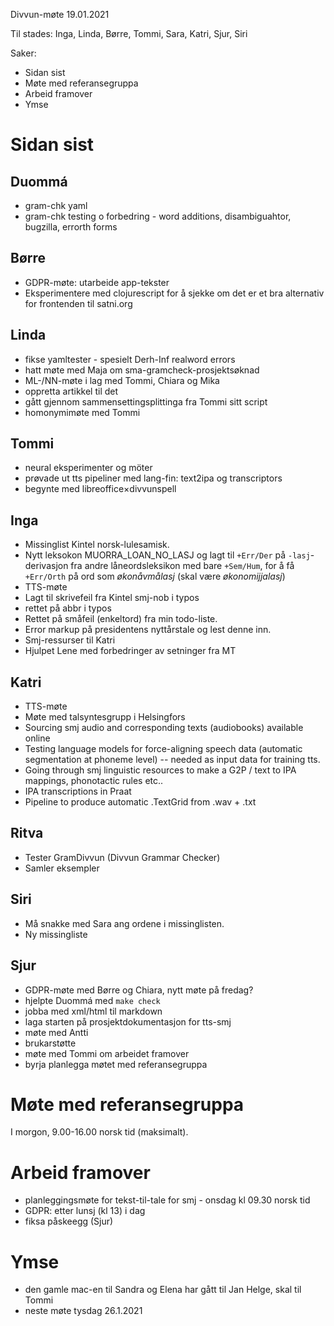 Divvun-møte 19.01.2021

Til stades: Inga, Linda, Børre, Tommi, Sara, Katri, Sjur, Siri

Saker:
* Sidan sist
* Møte med referansegruppa
* Arbeid framover
* Ymse

#  Sidan sist

##  Duommá
* gram-chk yaml
* gram-chk testing o forbedring - word additions, disambiguahtor, bugzilla,
  errorth forms

##  Børre
* GDPR-møte: utarbeide app-tekster
* Eksperimentere med clojurescript for å sjekke om det er et bra alternativ for
  frontenden til satni.org

##  Linda
* fikse yamltester - spesielt Derh-Inf realword errors
* hatt møte med Maja om sma-gramcheck-prosjektsøknad
* ML-/NN-møte i lag med Tommi, Chiara og Mika
* oppretta artikkel til det
* gått gjennom sammensettingsplittinga fra Tommi sitt script
* homonymimøte med Tommi

##  Tommi
* neural eksperimenter og möter
* prøvade ut tts pipeliner med lang-fin: text2ipa og transcriptors
* begynte med libreoffice×divvunspell

##  Inga
* Missinglist Kintel norsk-lulesamisk.
* Nytt leksokon MUORRA_LOAN_NO_LASJ og lagt til `+Err/Der` på
  `-lasj`-derivasjon fra andre låneordsleksikon med bare `+Sem/Hum`, for å
  få `+Err/Orth` på ord som *økonåvmålasj* (skal være *økonomijjalasj*)
* TTS-møte
* Lagt til skrivefeil fra Kintel smj-nob i typos
* rettet på abbr i typos
* Rettet på småfeil (enkeltord) fra min todo-liste.
* Error markup på presidentens nyttårstale og lest denne inn.
* Smj-ressurser til Katri
* Hjulpet Lene med forbedringer av setninger fra MT

##  Katri
* TTS-møte
* Møte med talsyntesgrupp i Helsingfors
* Sourcing smj audio and corresponding texts (audiobooks) available online
* Testing language models for force-aligning speech data (automatic segmentation
  at phoneme level) -- needed as input data for training tts.
* Going through smj linguistic resources to make a G2P / text to IPA mappings,
  phonotactic rules etc..
* IPA transcriptions in Praat
* Pipeline to produce automatic .TextGrid from .wav + .txt

##  Ritva 
* Tester GramDivvun (Divvun Grammar Checker) 
* Samler eksempler 

##  Siri
* Må snakke med Sara ang ordene i missinglisten.
* Ny missingliste

##  Sjur
* GDPR-møte med Børre og Chiara, nytt møte på fredag?
* hjelpte Duommá med `make check`
* jobba med xml/html til markdown
* laga starten på prosjektdokumentasjon for tts-smj
* møte med Antti
* brukarstøtte
* møte med Tommi om arbeidet framover
* byrja planlegga møtet med referansegruppa

#  Møte med referansegruppa

I morgon, 9.00-16.00 norsk tid (maksimalt).

#  Arbeid framover
* planleggingsmøte for tekst-til-tale for smj - onsdag kl 09.30 norsk tid
* GDPR: etter lunsj (kl 13) i dag
* fiksa påskeegg (Sjur)

#  Ymse
* den gamle mac-en til Sandra og Elena har gått til Jan Helge, skal til Tommi
* neste møte tysdag 26.1.2021
